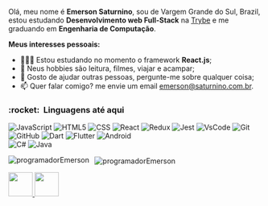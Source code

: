 Olá, meu nome é **Emerson Saturnino**, sou de Vargem Grande do Sul, Brazil, estou estudando **Desenvolvimento web Full-Stack** na <a href="https://www.betrybe.com/">Trybe</a> e me graduando em **Engenharia de Computação**.


**Meus interesses pessoais:**


- 👨🏽‍💻 Estou estudando no momento o framework **React.js**;
- 🤔 Neus hobbies são leitura, filmes, viajar e acampar;
- 💬 Gosto de ajudar outras pessoas, pergunte-me sobre qualquer coisa;
- 📫 Quer falar comigo? me envie um email emerson@saturnino.com.br.


<h3> :rocket: &nbsp;Linguagens até aqui </h3>



  
  ![JavaScript](https://img.shields.io/badge/-JavaScript-333333?style=flat&logo=javascript)
  ![HTML5](https://img.shields.io/badge/-HTML5-333333?style=flat&logo=HTML5)
  ![CSS](https://img.shields.io/badge/-CSS-333333?style=flat&logo=CSS3&logoColor=1572B6)
  ![React](https://img.shields.io/badge/-React-333333?style=flat&logo=react)
  ![Redux](https://img.shields.io/badge/-redux-333333?style=flat&logo=redux)
  ![Jest](https://img.shields.io/badge/-Jest-333333?style=flat&logo=jest)
  ![VsCode](https://img.shields.io/badge/-VsCode-333333?style=flat&logo=visual-studio-code)
  ![Git](https://img.shields.io/badge/-Git-333333?style=flat&logo=git)
  ![GitHub](https://img.shields.io/badge/-GitHub-333333?style=flat&logo=github)
  ![Dart](https://img.shields.io/badge/-dart-333333?style=flat&logo=dart)
  ![Flutter](https://img.shields.io/badge/-flutter-333333?style=flat&logo=flutter)
  ![Android](https://img.shields.io/badge/-Android-333333?style=flat&logo=android)  
  ![C#](https://img.shields.io/badge/-csharp-333333?style=flat&logo=c)
  ![Java](https://img.shields.io/badge/-java-333333?style=flat&logo=java)


<p>
    <img align="left" src="https://github-readme-stats.vercel.app/api/top-langs/?username=programadorEmerson&layout=compact&theme=graywhite&title_color=268bd2" alt="programadorEmerson" />
</p>
<p>&nbsp;
    <img align="center" src="https://github-readme-stats.vercel.app/api?username=programadorEmerson&count_private=true&show_icons=true&theme=graywhite&icon_color=268bd2&title_color=268bd2" alt="programadorEmerson" />
</p>

<a href="https://www.linkedin.com/in/emerson-saturnino/" target="_blank">
  <img src="https://i.ibb.co/Kx2GSrT/linkedin.png" width="48px" height="48px">
</a>
<a href="https://www.instagram.com/emerson_saturnino/" target="_blank">
  <img src="https://cdn.icon-icons.com/icons2/1211/PNG/512/1491579602-yumminkysocialmedia36_83067.png" width="48px" height="48px">
</a>



